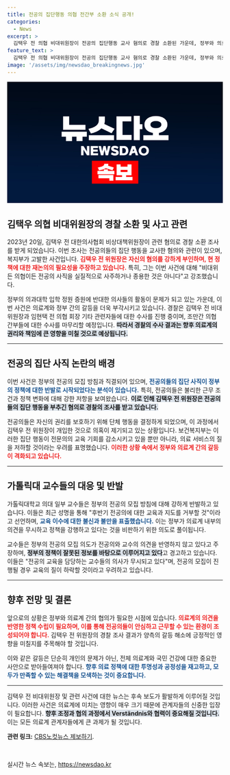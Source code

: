 ```yaml
---
title: 전공의 집단행동 의협 전간부 소환 소식 공개!
categories:
  - News
excerpt: >
  김택우 전 의협 비대위원장이 전공의 집단행동 교사 혐의로 경찰 소환된 가운데, 정부와 의료계의 갈등이 격화되고 있다. 그는 혐의를 부인하며 정책 재논의 필요성을 촉구하고, 일부 의대 교수들은 전공의 교육 거부 의사를 밝혔다.
feature_text: >
  김택우 전 의협 비대위원장이 전공의 집단행동 교사 혐의로 경찰 소환된 가운데, 정부와 의료계의 갈등이 격화되고 있다. 그는 혐의를 부인하며 정책 재논의 필요성을 촉구하고, 일부 의대 교수들은 전공의 교육 거부 의사를 밝혔다.
image: '/assets/img/newsdao_breakingnews.jpg'
---
```


<p><img src="/assets/img/newsdao_breakingnews.jpg" alt="ontimetimes 속보" /></p>

<h2 data-ke-size="size26">김택우 의협 비대위원장의 경찰 소환 및 사고 관련</h2>

<p data-ke-size="size16">2023년 20일, 김택우 전 대한의사협회 비상대책위원장이 관련 혐의로 경찰 소환 조사를 받게 되었습니다. 이번 조사는 전공의들의 집단 행동을 교사한 혐의와 관련이 있으며, 복지부가 고발한 사건입니다. <b><span style="color: #ee2323;">김택우 전 위원장은 자신의 혐의를 강하게 부인하며, 현 정책에 대한 재논의의 필요성을 주장하고 있습니다.</span></b> 특히, 그는 이번 사건에 대해 "비대위든 의협이든 전공의 사직을 실질적으로 사주하거나 종용한 것은 아니다"고 강조했습니다.</p>

<p data-ke-size="size16">정부의 의과대학 입학 정원 증원에 반대한 의사들의 활동이 문제가 되고 있는 가운데, 이번 사건은 의료계와 정부 간의 갈등을 더욱 부각시키고 있습니다. 경찰은 김택우 전 비대위원장과 임현택 전 의협 회장 기타 관련자들에 대한 수사를 진행 중이며, 조만간 의협 간부들에 대한 수사를 마무리할 예정입니다. <b><span style="background-color: #21538527;">따라서 경찰의 수사 결과는 향후 의료계의 권리와 책임에 큰 영향을 미칠 것으로 예상됩니다.</span></b></p>

<hr />

<h2 data-ke-size="size26">전공의 집단 사직 논란의 배경</h2>

<p data-ke-size="size16">이번 사건은 정부의 전공의 모집 방침과 직결되어 있으며, <b><span style="color: #1a5490;">전공의들의 집단 사직이 정부의 정책에 대한 반발로 시작되었다는 분석이 있습니다.</span></b> 특히, 전공의들은 불리한 근무 조건과 정책 변화에 대해 강한 저항을 보여왔습니다. <b><span style="background-color: #21538527;">이로 인해 김택우 전 위원장은 전공의들의 집단 행동을 부추긴 혐의로 경찰의 조사를 받고 있습니다.</span></b></p>

<p data-ke-size="size16">전공의들은 자신의 권리를 보호하기 위해 단체 행동을 결정하게 되었으며, 이 과정에서 김택우 전 위원장이 개입한 것으로 의혹이 제기되고 있는 상황입니다. 보건복지부는 이러한 집단 행동이 전문의의 교육 기회를 감소시키고 있을 뿐만 아니라, 의료 서비스의 질을 저하할 것이라는 우려를 표명했습니다. <b><span style="color: #ee2323;">이러한 상황 속에서 정부와 의료계 간의 갈등이 격화되고 있습니다.</span></b></p>

<hr />

<h2 data-ke-size="size26">가톨릭대 교수들의 대응 및 반발</h2>

<p data-ke-size="size16">가톨릭대학교 의대 일부 교수들은 정부의 전공의 모집 방침에 대해 강하게 반발하고 있습니다. 이들은 최근 성명을 통해 "후반기 전공의에 대한 교육과 지도를 거부할 것"이라고 선언하며, <b><span style="color: #1a5490;">교육 이수에 대한 불신과 불만을 표출했습니다.</span></b> 이는 정부가 의료계 내부의 의견을 무시하고 정책을 강행하고 있다는 것을 비판하기 위한 의도로 풀이됩니다.</p>

<p data-ke-size="size16">교수들은 정부의 전공의 모집 의도가 전공의와 교수의 의견을 반영하지 않고 있다고 주장하며, <b><span style="background-color: #21538527;">정부의 정책이 잘못된 정보를 바탕으로 이루어지고 있다</span></b>고 경고하고 있습니다. 이들은 "전공의 교육을 담당하는 교수들의 의사가 무시되고 있다"며, 전공의 모집이 진행될 경우 교육의 질이 하락할 것이라고 우려하고 있습니다.</p>

<hr />

<h2 data-ke-size="size26">향후 전망 및 결론</h2>

<p data-ke-size="size16">앞으로의 상황은 정부와 의료계 간의 협의가 필요한 시점에 있습니다. <b><span style="color: #ee2323;">의료계의 의견을 반영한 정책 수립이 필요하며, 이를 통해 전공의들이 안심하고 근무할 수 있는 환경이 조성되어야 합니다.</span></b> 김택우 전 위원장의 경찰 조사 결과가 양측의 갈등 해소에 긍정적인 영향을 미칠지를 주목해야 할 것입니다.</p>

<p data-ke-size="size16">이와 같은 갈등은 단순히 개인의 문제가 아닌, 전체 의료계와 국민 건강에 대한 중요한 사안으로 받아들여져야 합니다. <b><span style="color: #1a5490;">향후 의료 정책에 대한 투명성과 공정성을 재고하고, 모두가 만족할 수 있는 해결책을 모색하는 것이 중요합니다.</span></b></p>

<hr />

<p data-ke-size="size16">김택우 전 비대위원장 및 관련 사건에 대한 뉴스는 후속 보도가 활발하게 이루어질 것입니다. 이러한 사건은 의료계에 미치는 영향이 매우 크기 때문에 관계자들의 신중한 입장이 필요합니다. <b><span style="background-color: #21538527;">향후 조정과 협의 과정에서 Verständnis와 협력이 중요해질 것입니다.</span></b> 이는 모든 의료계 관계자들에게 큰 과제가 될 것입니다.</p>

<p data-ke-size="size16"><b>관련 링크:</b> <a href="https://url.kr/b71afn" target="_blank">CBS노컷뉴스 제보하기</a>. </p>

<p data-ke-size="size16">&nbsp;</p>
실시간 뉴스 속보는, <a href="https://newsdao.kr" rel="dofollow">https://newsdao.kr</a>


